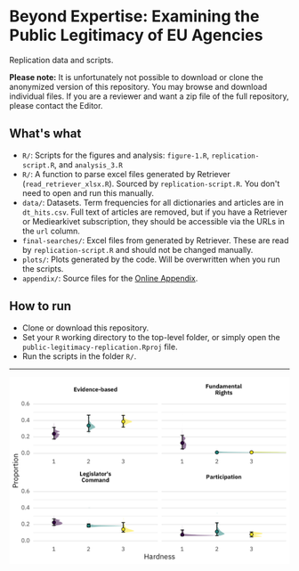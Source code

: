 # Beyond Expertise: Examining the Public Legitimacy of EU Agencies

Replication data and scripts. 

**Please note:** It is unfortunately not possible to download or clone the anonymized version of this repository. You may browse and download individual files. If you are a reviewer and want a zip file of the full repository, please contact the Editor. 

## What's what

* `R/`: Scripts for the figures and analysis: `figure-1.R`, `replication-script.R`, and `analysis_3.R`
* `R/`: A function to parse excel files generated by Retriever (`read_retriever_xlsx.R`). Sourced by `replication-script.R`. You don't need to open and run this manually. 
* `data/`: Datasets. Term frequencies for all dictionaries and articles are in `dt_hits.csv`. Full text of articles are removed, but if you have a Retriever or Mediearkivet subscription, they should be accessible via the URLs in the `url` column. 
* `final-searches/`: Excel files from generated by Retriever. These are read by `replication-script.R` and should not be changed manually. 
* `plots/`: Plots generated by the code. Will be overwritten when you run the scripts.
* `appendix/`: Source files for the [Online Appendix](appendix/online-appendix.pdf).


## How to run

* Clone or download this repository. 
* Set your `R` working directory to the top-level folder, or simply open the `public-legitimacy-replication.Rproj` file. 
* Run the scripts in the folder `R/`.

***

![](plots/hardness_halfeye.png)
